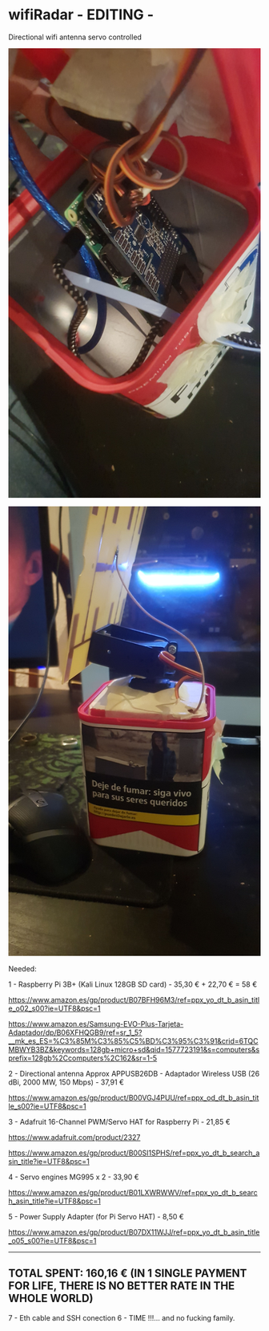 # wifiRadar      - EDITING - 
Directional wifi antenna servo controlled

![](https://github.com/pollonegro/wifiRadar/blob/master/img/IMG-20191230-WA0014.jpeg)


![](https://github.com/pollonegro/wifiRadar/blob/master/img/IMG-20191230-WA0012.jpeg)


Needed:

1 - Raspberry Pi 3B+ (Kali Linux 128GB SD card) - 35,30 € + 22,70 € = 58 €

  https://www.amazon.es/gp/product/B07BFH96M3/ref=ppx_yo_dt_b_asin_title_o02_s00?ie=UTF8&psc=1
  
  https://www.amazon.es/Samsung-EVO-Plus-Tarjeta-Adaptador/dp/B06XFHQGB9/ref=sr_1_5?__mk_es_ES=%C3%85M%C3%85%C5%BD%C3%95%C3%91&crid=6TQCMBWYB3BZ&keywords=128gb+micro+sd&qid=1577723191&s=computers&sprefix=128gb%2Ccomputers%2C162&sr=1-5
  
  
2 - Directional antenna 
  Approx APPUSB26DB - Adaptador Wireless USB (26 dBi, 2000 MW, 150 Mbps) - 37,91 €
  
  https://www.amazon.es/gp/product/B00VGJ4PUU/ref=ppx_od_dt_b_asin_title_s00?ie=UTF8&psc=1
  
  
3 - Adafruit 16-Channel PWM/Servo HAT for Raspberry Pi - 21,85 €

  https://www.adafruit.com/product/2327
  
  https://www.amazon.es/gp/product/B00SI1SPHS/ref=ppx_yo_dt_b_search_asin_title?ie=UTF8&psc=1
  
  
4 - Servo engines MG995 x 2 - 33,90 €

  https://www.amazon.es/gp/product/B01LXWRWWV/ref=ppx_yo_dt_b_search_asin_title?ie=UTF8&psc=1
  
  
5 - Power Supply Adapter (for Pi Servo HAT) - 8,50 €

  https://www.amazon.es/gp/product/B07DX11WJJ/ref=ppx_yo_dt_b_asin_title_o05_s00?ie=UTF8&psc=1


-------------------------------------------------------------------------------------------------
TOTAL SPENT: 160,16 € (IN 1 SINGLE PAYMENT FOR LIFE, THERE IS NO BETTER RATE IN THE WHOLE WORLD)
-------------------------------------------------------------------------------------------------
7 - Eth cable and SSH conection
6 - TIME !!!... and no fucking family.


  
  
  
